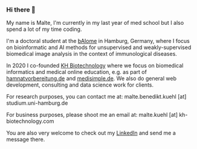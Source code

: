 ### Hi there 👋

My name is Malte, I'm currently in my last year of med school but I also spend a lot of my time coding.

I'm a doctoral student at the [bAIome](https://baiome.org) in Hamburg, Germany, where I focus on bioinformatic and AI methods for unsupervised and weakly-supervised biomedical image analysis in the context of immunological diseases.

In 2020 I co-founded [KH Biotechnology](https://kh-biotechnology.com) where we focus on biomedical informatics and medical online education, e.g. as part of [hamnatvorbereitung.de](https://hamnatvorbereitung.de) and [medisimple.de](https://medisimple.de). We also do general web development, consulting and data science work for clients.

For research purposes, you can contact me at: malte.benedikt.kuehl [at] studium.uni-hamburg.de

For business purposes, please shoot me an email at: malte.kuehl [at] kh-biotechnology.com

You are also very welcome to check out my [LinkedIn](https://www.linkedin.com/in/malte-kuehl/) and send me a message there.
